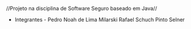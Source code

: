 //Projeto na disciplina de Software Seguro baseado em Java//

- Integrantes - 
Pedro Noah de Lima Milarski 
Rafael Schuch Pinto Selner
